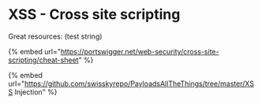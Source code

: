 # XSS - Cross site scripting

Great resources: (test string)

{% embed url="https://portswigger.net/web-security/cross-site-scripting/cheat-sheet" %}

{% embed url="https://github.com/swisskyrepo/PayloadsAllTheThings/tree/master/XSS Injection" %}

